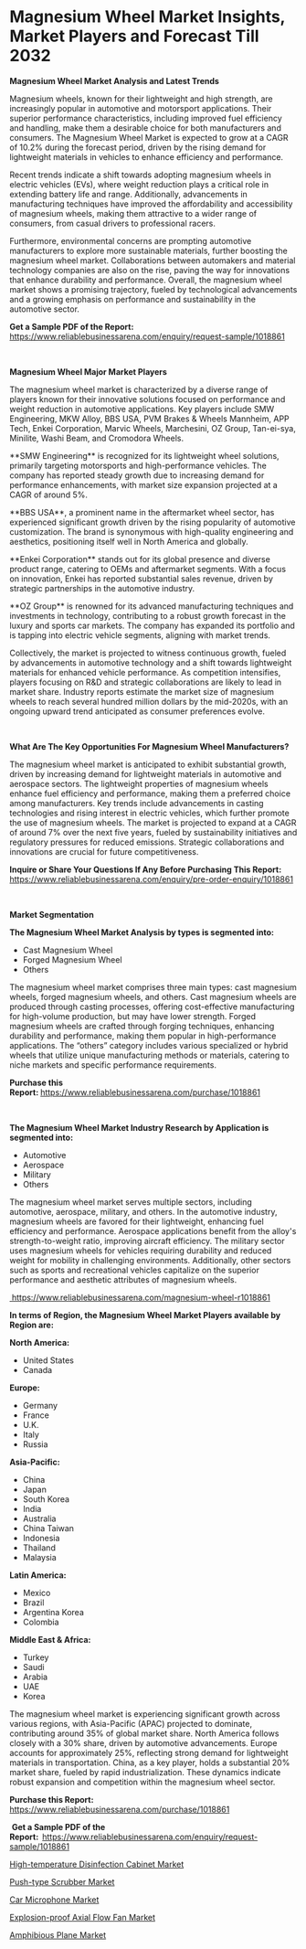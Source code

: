 <p><h1>Magnesium Wheel Market Insights, Market Players and Forecast Till 2032</h1></p><p><strong>Magnesium Wheel Market Analysis and Latest Trends</strong></p>
<p><p>Magnesium wheels, known for their lightweight and high strength, are increasingly popular in automotive and motorsport applications. Their superior performance characteristics, including improved fuel efficiency and handling, make them a desirable choice for both manufacturers and consumers. The Magnesium Wheel Market is expected to grow at a CAGR of 10.2% during the forecast period, driven by the rising demand for lightweight materials in vehicles to enhance efficiency and performance.</p><p>Recent trends indicate a shift towards adopting magnesium wheels in electric vehicles (EVs), where weight reduction plays a critical role in extending battery life and range. Additionally, advancements in manufacturing techniques have improved the affordability and accessibility of magnesium wheels, making them attractive to a wider range of consumers, from casual drivers to professional racers.</p><p>Furthermore, environmental concerns are prompting automotive manufacturers to explore more sustainable materials, further boosting the magnesium wheel market. Collaborations between automakers and material technology companies are also on the rise, paving the way for innovations that enhance durability and performance. Overall, the magnesium wheel market shows a promising trajectory, fueled by technological advancements and a growing emphasis on performance and sustainability in the automotive sector.</p></p>
<p><strong>Get a Sample PDF of the Report:&nbsp;</strong> <a href="https://www.reliablebusinessarena.com/enquiry/request-sample/1018861?utm_campaign=2563&utm_medium=2&utm_source=Github&utm_content=ia&utm_term=30032025&utm_id=magnesium-wheel">https://www.reliablebusinessarena.com/enquiry/request-sample/1018861</a></p>
<p>&nbsp;</p>
<p><strong>Magnesium Wheel Major Market Players</strong></p>
<p><p>The magnesium wheel market is characterized by a diverse range of players known for their innovative solutions focused on performance and weight reduction in automotive applications. Key players include SMW Engineering, MKW Alloy, BBS USA, PVM Brakes & Wheels Mannheim, APP Tech, Enkei Corporation, Marvic Wheels, Marchesini, OZ Group, Tan-ei-sya, Minilite, Washi Beam, and Cromodora Wheels.</p><p>**SMW Engineering** is recognized for its lightweight wheel solutions, primarily targeting motorsports and high-performance vehicles. The company has reported steady growth due to increasing demand for performance enhancements, with market size expansion projected at a CAGR of around 5%.</p><p>**BBS USA**, a prominent name in the aftermarket wheel sector, has experienced significant growth driven by the rising popularity of automotive customization. The brand is synonymous with high-quality engineering and aesthetics, positioning itself well in North America and globally.</p><p>**Enkei Corporation** stands out for its global presence and diverse product range, catering to OEMs and aftermarket segments. With a focus on innovation, Enkei has reported substantial sales revenue, driven by strategic partnerships in the automotive industry.</p><p>**OZ Group** is renowned for its advanced manufacturing techniques and investments in technology, contributing to a robust growth forecast in the luxury and sports car markets. The company has expanded its portfolio and is tapping into electric vehicle segments, aligning with market trends.</p><p>Collectively, the market is projected to witness continuous growth, fueled by advancements in automotive technology and a shift towards lightweight materials for enhanced vehicle performance. As competition intensifies, players focusing on R&D and strategic collaborations are likely to lead in market share. Industry reports estimate the market size of magnesium wheels to reach several hundred million dollars by the mid-2020s, with an ongoing upward trend anticipated as consumer preferences evolve.</p></p>
<p>&nbsp;</p>
<p><strong>What Are The Key Opportunities For Magnesium Wheel Manufacturers?</strong></p>
<p><p>The magnesium wheel market is anticipated to exhibit substantial growth, driven by increasing demand for lightweight materials in automotive and aerospace sectors. The lightweight properties of magnesium wheels enhance fuel efficiency and performance, making them a preferred choice among manufacturers. Key trends include advancements in casting technologies and rising interest in electric vehicles, which further promote the use of magnesium wheels. The market is projected to expand at a CAGR of around 7% over the next five years, fueled by sustainability initiatives and regulatory pressures for reduced emissions. Strategic collaborations and innovations are crucial for future competitiveness.</p></p>
<p><strong>Inquire or Share Your Questions If Any Before Purchasing This Report:</strong> <a href="https://www.reliablebusinessarena.com/enquiry/pre-order-enquiry/1018861?utm_campaign=2563&utm_medium=2&utm_source=Github&utm_content=ia&utm_term=30032025&utm_id=magnesium-wheel">https://www.reliablebusinessarena.com/enquiry/pre-order-enquiry/1018861</a></p>
<p>&nbsp;</p>
<p><strong>Market Segmentation</strong></p>
<p><strong>The Magnesium Wheel Market Analysis by types is segmented into:</strong></p>
<p><ul><li>Cast Magnesium Wheel</li><li>Forged Magnesium Wheel</li><li>Others</li></ul></p>
<p><p>The magnesium wheel market comprises three main types: cast magnesium wheels, forged magnesium wheels, and others. Cast magnesium wheels are produced through casting processes, offering cost-effective manufacturing for high-volume production, but may have lower strength. Forged magnesium wheels are crafted through forging techniques, enhancing durability and performance, making them popular in high-performance applications. The “others” category includes various specialized or hybrid wheels that utilize unique manufacturing methods or materials, catering to niche markets and specific performance requirements.</p></p>
<p><strong>Purchase this Report:&nbsp;</strong><a href="https://www.reliablebusinessarena.com/purchase/1018861?utm_campaign=2563&utm_medium=2&utm_source=Github&utm_content=ia&utm_term=30032025&utm_id=magnesium-wheel">https://www.reliablebusinessarena.com/purchase/1018861</a></p>
<p>&nbsp;</p>
<p><strong>The Magnesium Wheel Market Industry Research by Application is segmented into:</strong></p>
<p><ul><li>Automotive</li><li>Aerospace</li><li>Military</li><li>Others</li></ul></p>
<p><p>The magnesium wheel market serves multiple sectors, including automotive, aerospace, military, and others. In the automotive industry, magnesium wheels are favored for their lightweight, enhancing fuel efficiency and performance. Aerospace applications benefit from the alloy's strength-to-weight ratio, improving aircraft efficiency. The military sector uses magnesium wheels for vehicles requiring durability and reduced weight for mobility in challenging environments. Additionally, other sectors such as sports and recreational vehicles capitalize on the superior performance and aesthetic attributes of magnesium wheels.</p></p>
<p><a href="https://www.reliablebusinessarena.com/magnesium-wheel-r1018861?utm_campaign=2563&utm_medium=2&utm_source=Github&utm_content=ia&utm_term=30032025&utm_id=magnesium-wheel">&nbsp;https://www.reliablebusinessarena.com/magnesium-wheel-r1018861</a></p>
<p><strong>In terms of Region, the Magnesium Wheel Market Players available by Region are:</strong></p>
<p>
    <p> <strong> North America: </strong>
        <ul>
            <li>United States</li>
            <li>Canada</li>
        </ul>
        </p> 
    <p> <strong> Europe: </strong>
        <ul>
            <li>Germany</li>
            <li>France</li>
            <li>U.K.</li>
            <li>Italy</li>
            <li>Russia</li>
        </ul>
        </p> 
    <p> <strong> Asia-Pacific: </strong>
        <ul>
            <li>China</li>
            <li>Japan</li>
            <li>South Korea</li>
            <li>India</li>
            <li>Australia</li>
            <li>China Taiwan</li>
            <li>Indonesia</li>
            <li>Thailand</li>
            <li>Malaysia</li>
        </ul>
        </p> 
    <p> <strong> Latin America: </strong>
        <ul>
            <li>Mexico</li>
            <li>Brazil</li>
            <li>Argentina Korea</li>
            <li>Colombia</li>
        </ul>
        </p> 
    <p> <strong> Middle East & Africa: </strong>
        <ul>
            <li>Turkey</li>
            <li>Saudi</li>
            <li>Arabia</li>
            <li>UAE</li>
            <li>Korea</li>
        </ul>
    </p>
    </p>
<p><p>The magnesium wheel market is experiencing significant growth across various regions, with Asia-Pacific (APAC) projected to dominate, contributing around 35% of global market share. North America follows closely with a 30% share, driven by automotive advancements. Europe accounts for approximately 25%, reflecting strong demand for lightweight materials in transportation. China, as a key player, holds a substantial 20% market share, fueled by rapid industrialization. These dynamics indicate robust expansion and competition within the magnesium wheel sector.</p></p>
<p><strong>Purchase this Report: </strong><a href="https://www.reliablebusinessarena.com/purchase/1018861?utm_campaign=2563&utm_medium=2&utm_source=Github&utm_content=ia&utm_term=30032025&utm_id=magnesium-wheel">https://www.reliablebusinessarena.com/purchase/1018861</a></p>
<p>&nbsp;<strong>Get a Sample PDF of the Report:&nbsp;&nbsp;</strong><a href="https://www.reliablebusinessarena.com/enquiry/request-sample/1018861?utm_campaign=2563&utm_medium=2&utm_source=Github&utm_content=ia&utm_term=30032025&utm_id=magnesium-wheel">https://www.reliablebusinessarena.com/enquiry/request-sample/1018861</a></p>
<p><strong></strong></p>
<p><p><a href="https://www.linkedin.com/pulse/high-temperature-disinfection-cabinet-market-analysis-industry-cw0uf?utm_campaign=2563&utm_medium=2&utm_source=Github&utm_content=ia&utm_term=30032025&utm_id=magnesium-wheel">High-temperature Disinfection Cabinet Market</a></p><p><a href="https://www.linkedin.com/pulse/push-type-scrubber-market-research-report-provides-comprehensive-7pztf?utm_campaign=2563&utm_medium=2&utm_source=Github&utm_content=ia&utm_term=30032025&utm_id=magnesium-wheel">Push-type Scrubber Market</a></p><p><a href="https://github.com/yankimber90yankim/Market-Research-Report-List-1/blob/main/car-microphone-market.md?utm_campaign=2563&utm_medium=2&utm_source=Github&utm_content=ia&utm_term=30032025&utm_id=magnesium-wheel">Car Microphone Market</a></p><p><a href="https://www.linkedin.com/pulse/explosion-proof-axial-flow-fan-market-study-industry-overview-fpljf?utm_campaign=2563&utm_medium=2&utm_source=Github&utm_content=ia&utm_term=30032025&utm_id=magnesium-wheel">Explosion-proof Axial Flow Fan Market</a></p><p><a href="https://github.com/edacruz6/Market-Research-Report-List-1/blob/main/amphibious-plane-market.md?utm_campaign=2563&utm_medium=2&utm_source=Github&utm_content=ia&utm_term=30032025&utm_id=magnesium-wheel">Amphibious Plane Market</a></p></p>